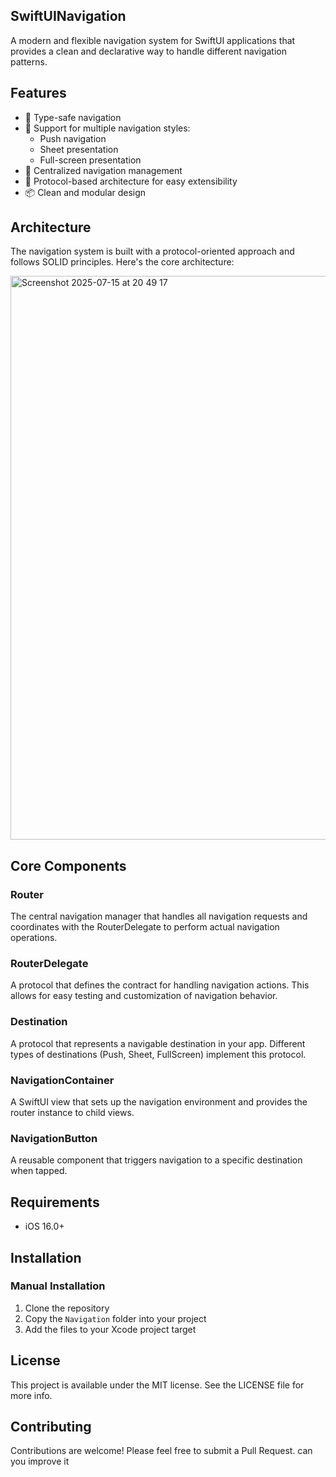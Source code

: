 ## SwiftUINavigation

A modern and flexible navigation system for SwiftUI applications that provides a clean and declarative way to handle different navigation patterns.

## Features

- 🔄 Type-safe navigation
- 📱 Support for multiple navigation styles:
  - Push navigation
  - Sheet presentation
  - Full-screen presentation
- 🎯 Centralized navigation management
- 🔌 Protocol-based architecture for easy extensibility
- 📦 Clean and modular design

## Architecture

The navigation system is built with a protocol-oriented approach and follows SOLID principles. Here's the core architecture:

<img width="806" height="902" alt="Screenshot 2025-07-15 at 20 49 17" src="https://github.com/user-attachments/assets/64fd4356-97c0-482e-9b6a-635a9cec0e84" />


## Core Components

### Router
The central navigation manager that handles all navigation requests and coordinates with the RouterDelegate to perform actual navigation operations.

### RouterDelegate
A protocol that defines the contract for handling navigation actions. This allows for easy testing and customization of navigation behavior.

### Destination
A protocol that represents a navigable destination in your app. Different types of destinations (Push, Sheet, FullScreen) implement this protocol.

### NavigationContainer
A SwiftUI view that sets up the navigation environment and provides the router instance to child views.

### NavigationButton
A reusable component that triggers navigation to a specific destination when tapped.

## Requirements

- iOS 16.0+

## Installation

### Manual Installation
1. Clone the repository
2. Copy the `Navigation` folder into your project
3. Add the files to your Xcode project target

## License

This project is available under the MIT license. See the LICENSE file for more info.

## Contributing

Contributions are welcome! Please feel free to submit a Pull Request.   can you improve it 
